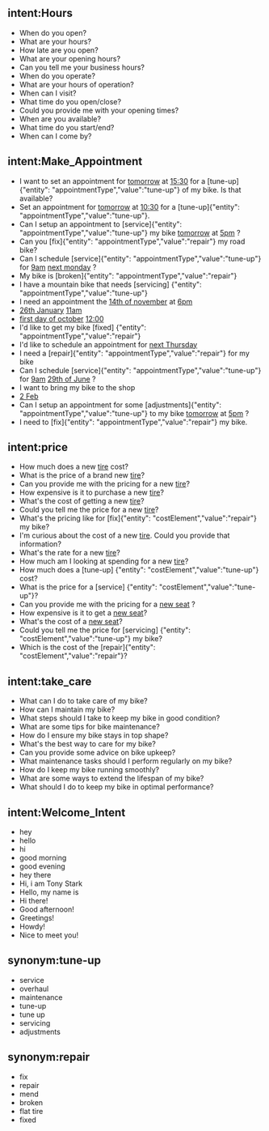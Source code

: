 ## intent:Hours
- When do you open? 
- What are your hours? 
- How late are you open? 
- What are your opening hours?
- Can you tell me your business hours?
- When do you operate?
- What are your hours of operation?
- When can I visit?
- What time do you open/close?
- Could you provide me with your opening times?
- When are you available?
- What time do you start/end?
- When can I come by?

## intent:Make_Appointment
- I want to set an appointment for [tomorrow](date)  at [15:30](time) for a [tune-up]{"entity": "appointmentType","value":"tune-up"} of my bike. Is that available?
- Set an appointment for [tomorrow](date)  at [10:30](time) for a [tune-up]{"entity": "appointmentType","value":"tune-up"}.
- Can I setup an appointment to [service]{"entity": "appointmentType","value":"tune-up"} my bike  [tomorrow](date)  at [5pm](time) ? 
- Can you [fix]{"entity": "appointmentType","value":"repair"} my road bike? 
- Can I schedule [service]{"entity": "appointmentType","value":"tune-up"} for  [9am](time)   [next monday](date) ? 
- My bike is [broken]{"entity": "appointmentType","value":"repair"}
- I have a mountain bike that needs [servicing] {"entity": "appointmentType","value":"tune-up"}
- I need an appointment the [14th of november](date) at [6pm](time)
- [26th January](date) [11am](time)
- [first day of october](date) [12:00](time)
- I'd like to get my bike [fixed] {"entity": "appointmentType","value":"repair"}
- I'd like to schedule an appointment for  [next Thursday](date)  
- I need a [repair]{"entity": "appointmentType","value":"repair"} for my bike
- Can I schedule [service]{"entity": "appointmentType","value":"tune-up"} for  [9am](time)   [29th of June](date) ? 
- I want to bring my bike to the shop
- [2 Feb](date)
- Can I setup an appointment for some [adjustments]{"entity": "appointmentType","value":"tune-up"} to my bike  [tomorrow](date)  at [5pm](time) ?
- I need to [fix]{"entity": "appointmentType","value":"repair"} my bike. 


## intent:price
- How much does a new [tire](costElement) cost?
- What is the price of a brand new [tire](costElement)?
- Can you provide me with the pricing for a new [tire](costElement)?
- How expensive is it to purchase a new [tire](costElement)?
- What's the cost of getting a new [tire](costElement)?
- Could you tell me the price for a new [tire](costElement)?
- What's the pricing like for [fix]{"entity": "costElement","value":"repair"} my bike?
- I'm curious about the cost of a new [tire](costElement). Could you provide that information?
- What's the rate for a new [tire](costElement)?
- How much am I looking at spending for a new [tire](costElement)?
- How much does a [tune-up] {"entity": "costElement","value":"tune-up"} cost?
- What is the price for a [service] {"entity": "costElement","value":"tune-up"}?
- Can you provide me with the pricing for a [new seat](costElement) ?
- How expensive is it to get a [new seat](costElement)?
- What's the cost of a [new seat](costElement)?
- Could you tell me the price for [servicing] {"entity": "costElement","value":"tune-up"} my bike?
- Which is the cost of the [repair]{"entity": "costElement","value":"repair"}?

## intent:take_care
- What can I do to take care of my bike?
- How can I maintain my bike?
- What steps should I take to keep my bike in good condition?
- What are some tips for bike maintenance?
- How do I ensure my bike stays in top shape?
- What's the best way to care for my bike?
- Can you provide some advice on bike upkeep?
- What maintenance tasks should I perform regularly on my bike?
- How do I keep my bike running smoothly?
- What are some ways to extend the lifespan of my bike?
- What should I do to keep my bike in optimal performance?


## intent:Welcome_Intent
- hey
- hello
- hi
- good morning
- good evening
- hey there
- Hi, i am Tony Stark
- Hello, my name is 
- Hi there!
- Good afternoon!
- Greetings!
- Howdy!
- Nice to meet you! 

## synonym:tune-up
- service
- overhaul
- maintenance
- tune-up
- tune up
- servicing
- adjustments

## synonym:repair
- fix
- repair
- mend
- broken
- flat tire
- fixed



